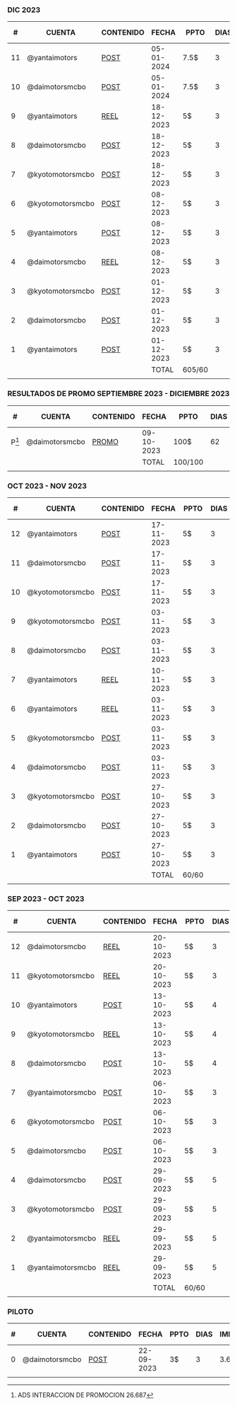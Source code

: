 ### DIC 2023
| # | CUENTA | CONTENIDO | FECHA | PPTO | DIAS | IMPRES | ALCANCE | V. PERFIL | INTERACCION | N. SEG. |
| --- | --- | --- | --- | --- | --- | --- | --- | --- | --- | --- |
| 11 | @yantaimotors | [POST](https://www.instagram.com/p/C1mhw3DuWGs/) | 05-01-2024 | 7.5$ | 3 | 14.385 | 9.801 | 373 | 82 | 70 |
| 10 | @daimotorsmcbo | [POST](https://www.instagram.com/p/C1uBe7-uTgy/) | 05-01-2024 | 7.5$ | 3 | 16.550 | 11.249 | 170 | 31 | 10 |
| 9 | @yantaimotors | [REEL](https://www.instagram.com/p/C0xCerquIs0) | 18-12-2023 | 5$ | 3 | 10.667 | 7.820 | 170 | 139 | 60 |
| 8 | @daimotorsmcbo | [POST](https://www.instagram.com/p/C0zk4UJOZVk) | 18-12-2023 | 5$ | 3 | 6.331  | 4.795  | 52 | 16 | 12 |
| 7 | @kyotomotorsmcbo | [POST](https://www.instagram.com/p/C038qAhuhLW) | 18-12-2023 | 5$ | 3 | 7.331  | 5.124  | 116 | 35 | 28 |
| 6 | @kyotomotorsmcbo | [POST](https://www.instagram.com/p/C0mbH9SR-cm/) | 08-12-2023 | 5$ | 3 | 6.268  | 4.902  | 103 | 124 | 22 |
| 5 | @yantaimotors | [POST](https://www.instagram.com/p/C0clnqFueAB) | 08-12-2023 | 5$ | 3 | 7.331  | 4.913  | 111 | 44 | 13 |
| 4 | @daimotorsmcbo | [REEL](https://www.instagram.com/p/C0mb66suo-R/) | 08-12-2023 | 5$ | 3 | 4.572  | 3.014  | 101 | 39 | 13 |
| 3 | @kyotomotorsmcbo | [POST](https://www.instagram.com/p/C0Uyd43RlaV/) | 01-12-2023 | 5$ | 3 | 9.321  | 7.149  | 126 | 132 | 24 |
| 2 | @daimotorsmcbo | [POST](https://www.instagram.com/p/C0UcVNMOYaS/) | 01-12-2023 | 5$ | 3 | 7.100  | 5.282  | 86 | 54 | 14 |
| 1 | @yantaimotors | [POST](https://www.instagram.com/p/C0SLCqEOiVK) | 01-12-2023 | 5$ | 3 | 8.648  | 5.517  | 127 | 34 | 14 |
|  |  |  | TOTAL | 605$/60$ |  |  |  |  |  |  |
| |  |  |  |  |  |  |  |  |  |  |

### RESULTADOS DE PROMO SEPTIEMBRE 2023 - DICIEMBRE 2023
| # | CUENTA | CONTENIDO | FECHA | PPTO | DIAS | IMPRES | ALCANCE | V. PERFIL | LIKES | N. SEG. |
| --- | --- | --- | --- | --- | --- | --- | --- | --- | --- | --- |
| P[^3] | @daimotorsmcbo | [PROMO](https://www.instagram.com/p/CyLjzkqOqdo/) | 09-10-2023 | 100$ | 62 | 404.386 | 94.008 | 231 | 169 | 41 |
|  |  |  | TOTAL | 100$/100$ |  |  |  |  |  |  |
| |  |  |  |  |  |  |  |  |  |  |

[^3]: ADS INTERACCION DE PROMOCION 26.687


### OCT 2023 - NOV 2023
| # | CUENTA | CONTENIDO | FECHA | PPTO | DIAS | IMPRES | ALCANCE | V. PERFIL | LIKES | N. SEG. |
| --- | --- | --- | --- | --- | --- | --- | --- | --- | --- | --- |
| 12 | @yantaimotors | [POST](https://www.instagram.com/p/CzuV4-OOQq2/) | 17-11-2023 | 5$ | 3 | 10.375 | 6.533 | 440 | 77 | 73 |
| 11 | @daimotorsmcbo | [POST](https://www.instagram.com/p/CzwV4JkOvHk/) | 17-11-2023 | 5$ | 3 | 7.470 | 4.924 | 146 | 37 | 23 |
| 10 | @kyotomotorsmcbo | [POST](https://www.instagram.com/p/Czwa-xfRInE/) | 17-11-2023 | 5$ | 3 | 8.398 | 5.866 | 144 | 39 | 24 |
| 9 | @kyotomotorsmcbo | [POST](https://www.instagram.com/p/CzeHxReMT6E/) | 03-11-2023 | 5$ | 3 | 64.277 | 35.623 | 0 | 17 | 0 |
| 8 | @daimotorsmcbo | [POST](https://www.instagram.com/p/CzeCNb1OHwb/) | 03-11-2023 | 5$ | 3 | 60.843 | 32.704 | 2 | 14 | 1 |
| 7 | @yantaimotors | [REEL](https://www.instagram.com/p/CzcHMXHO5eT/) | 10-11-2023 | 5$ | 3 | 66.794 | 29.520 | 2 | 25 | 2 |
| 6 | @yantaimotors | [REEL](https://www.instagram.com/p/CzHskNpO6IA) | 03-11-2023 | 5$ | 3 | 62.458 | 34.688 | 8 | 151 | 8 |
| 5 | @kyotomotorsmcbo | [POST](https://www.instagram.com/p/CzJ9Pm_RSIR) | 03-11-2023 | 5$ | 3 | 62.398 | 34.191 | 2 | 23 | 0 |
| 4 | @daimotorsmcbo | [POST](https://www.instagram.com/p/CzJ9ZSTOiQp/) | 03-11-2023 | 5$ | 3 | 57.659 | 34.191 | 1 | 16 | 0 |
| 3 | @kyotomotorsmcbo | [POST](https://www.instagram.com/p/Cy3tq0ZR00M) | 27-10-2023 | 5$ | 3 | 112.506 | 53.110 | 5 | 44 | 1 |
| 2 | @daimotorsmcbo | [POST](https://www.instagram.com/p/Cy0sNxMuutH/) | 27-10-2023 | 5$ | 3 | 63.714 | 58.891 | 4 | 38 | 2 |
| 1 | @yantaimotors | [POST](https://www.instagram.com/p/Cy1cmk6OcQy) | 27-10-2023 | 5$ | 3 | 75.760 | 31.321 | 4 | 21 | 2 |
|  |  |  | TOTAL | 60$/60$ |  |  |  |  |  |  |
| |  |  |  |  |  |  |  |  |  |  |

### SEP 2023 - OCT 2023
| # | CUENTA | CONTENIDO | FECHA | PPTO | DIAS | IMPRES | ALCANCE | V. PERFIL | LIKES | N. SEG. |
| --- | --- | --- | --- | --- | --- | --- | --- | --- | --- | --- |
| 12 | @daimotorsmcbo | [REEL](https://www.instagram.com/p/CygKtnNuhq0/) | 20-10-2023 | 5$ | 3 | 7.337 | 5.201 | 119 | 41 | 39 |
| 11 | @kyotomotorsmcbo | [REEL](https://www.instagram.com/p/Cyn1fkTu5K5/) | 20-10-2023 | 5$ | 3 | 9.267 | 5.990 | 131 | 68 | 30 |
| 10 | @yantaimotors | [POST](https://www.instagram.com/p/CyWwCMDoZdR/) | 13-10-2023 | 5$ | 4 | 8.945 | 5.879 | 145 | 69 | 23 |
| 9 | @kyotomotorsmcbo | [REEL](https://www.instagram.com/p/CyWP5y8sHIp/) | 13-10-2023 | 5$ | 4 | 7.474 | 5.080 | 123 | 73 | 23 |
| 8 | @daimotorsmcbo | [POST](https://www.instagram.com/p/CyWOc13Oi9c/) | 13-10-2023 | 5$ | 4 | 6.258 | 4.754 | 53 | 21 | 5 |
| 7 | @yantaimotorsmcbo | [POST](https://www.instagram.com/p/Cx_NB1AuQHC/) | 06-10-2023 | 5$ | 3 | 10.961 | 7.687 | 157 | 50 | 31 |
| 6 | @kyotomotorsmcbo | [POST](https://www.instagram.com/p/CyEHG0QLOUV/) | 06-10-2023 | 5$ | 3 | 13.357 | 10.356 | 210 | 78 | 56 |
| 5 | @daimotorsmcbo | [POST](https://www.instagram.com/p/CyD4X-6IqMP/) | 06-10-2023 | 5$ | 3 | 8.140 | 5.869 | 129 | 75 | 29 |
| 4 | @daimotorsmcbo | [POST](https://www.instagram.com/p/CxyXBV5rltp/) | 29-09-2023 | 5$ | 5 | 8.692 | 5.678 | 130 | 36 | 28 |
| 3 | @kyotomotorsmcbo | [POST](https://www.instagram.com/p/CxyNXkHxEUj/) | 29-09-2023 | 5$ | 5 | 10.300 | 7.049 | 57 | 19 | 7 |
| 2 | @yantaimotorsmcbo | [REEL](https://www.instagram.com/p/CxxwlYDOU70/) | 29-09-2023 | 5$ | 5 | 4.537 | 3.308 | 56 | 45 |38 |
| 1 | @yantaimotorsmcbo | [REEL](https://www.instagram.com/p/CxvO6ipOqQR/) | 29-09-2023 | 5$ | 5 | 6.787 | 5.765 | 232 | 67 | 38 |
|  |  |  | TOTAL | 60$/60$ |  |  |  |  |  |  |
| |  |  |  |  |  |  |  |  |  |  |

### PILOTO
| # | CUENTA | CONTENIDO | FECHA | PPTO | DIAS | IMPRES | ALCANCE | V. PERFIL | LIKES | N. SEG. |
| --- | --- | --- | --- | --- | --- | --- | --- | --- | --- | --- |
| 0 | @daimotorsmcbo | [POST](https://www.instagram.com/p/Cxf7gVgO8tD/) | 22-09-2023 | 3$ | 3 | 3.614 | 2.845 | 51 | 28 | 8 |
|  |  |  |  |  |  |  |  |  |  |  |

